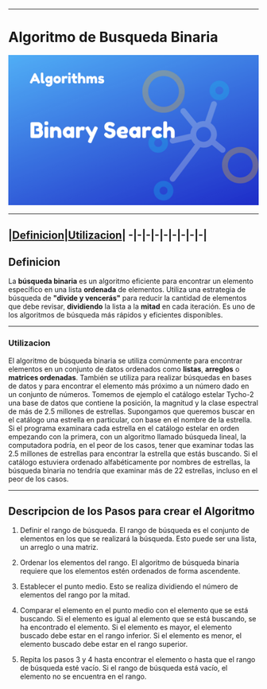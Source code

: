 
---
# Algoritmo de Busqueda Binaria

![ALgoritmo de BUsqueda Binaria](binary_search.png)

---

|[Definicion](#definicion)|[Utilizacion](#utilizacion)|
-|-|-|-|-|-|-|-|-|
---

## Definicion

La **búsqueda binaria** es un algoritmo eficiente para encontrar un elemento específico en una lista **ordenada** de elementos. Utiliza una estrategia de búsqueda de **"divide y vencerás"** para reducir la cantidad de elementos que debe revisar, **dividiendo** la lista a la **mitad** en cada iteración. Es uno de los algoritmos de búsqueda más rápidos y eficientes disponibles. 

---
### Utilizacion

El algoritmo de búsqueda binaria se utiliza comúnmente para encontrar elementos en un conjunto de datos ordenados como **listas**, **arreglos** o **matrices ordenadas**. También se utiliza para realizar búsquedas en bases de datos y para encontrar el elemento más próximo a un número dado en un conjunto de números.
Tomemos de ejemplo el catálogo estelar Tycho-2 una base de datos que contiene la posición, la magnitud y la clase espectral de más de 2.5 millones de estrellas. Supongamos que queremos buscar en el catálogo una estrella en particular, con base en el nombre de la estrella. Si el programa examinara cada estrella en el catálogo estelar en orden empezando con la primera, con un algoritmo llamado búsqueda lineal, la computadora podría, en el peor de los casos, tener que examinar todas las 2.5 millones de estrellas para encontrar la estrella que estás buscando. Si el catálogo estuviera ordenado alfabéticamente por nombres de estrellas, la búsqueda binaria no tendría que examinar más de 22 estrellas, incluso en el peor de los casos.

---

## Descripcion de los Pasos para crear el Algoritmo

1.  Definir el rango de búsqueda. El rango de búsqueda es el conjunto de elementos en los que se realizará la búsqueda. Esto puede ser una lista, un arreglo o una matriz. 

2. Ordenar los elementos del rango. El algoritmo de búsqueda binaria requiere que los elementos estén ordenados de forma ascendente. 

3. Establecer el punto medio. Esto se realiza dividiendo el número de elementos del rango por la mitad. 

4. Comparar el elemento en el punto medio con el elemento que se está buscando. Si el elemento es igual al elemento que se está buscando, se ha encontrado el elemento. Si el elemento es mayor, el elemento buscado debe estar en el rango inferior. Si el elemento es menor, el elemento buscado debe estar en el rango superior. 

5. Repita los pasos 3 y 4 hasta encontrar el elemento o hasta que el rango de búsqueda esté vacío. Si el rango de búsqueda está vacío, el elemento no se encuentra en el rango.









